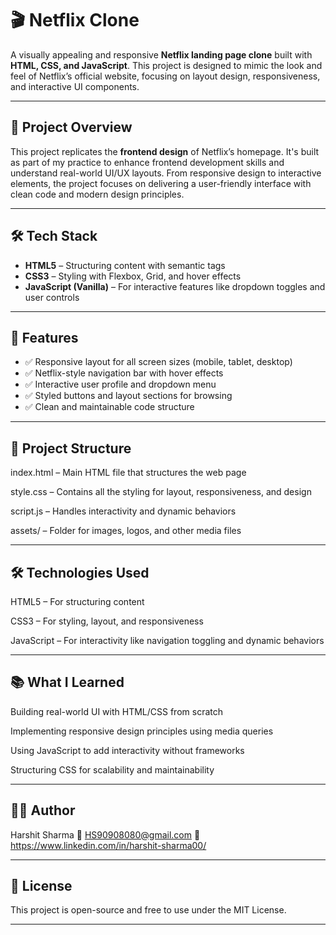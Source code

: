 # 🎬 Netflix Clone

A visually appealing and responsive **Netflix landing page clone** built with **HTML, CSS, and JavaScript**. This project is designed to mimic the look and feel of Netflix’s official website, focusing on layout design, responsiveness, and interactive UI components.

---

## 🧠 Project Overview

This project replicates the **frontend design** of Netflix’s homepage. It's built as part of my practice to enhance frontend development skills and understand real-world UI/UX layouts. From responsive design to interactive elements, the project focuses on delivering a user-friendly interface with clean code and modern design principles.

---

## 🛠️ Tech Stack

- **HTML5** – Structuring content with semantic tags
- **CSS3** – Styling with Flexbox, Grid, and hover effects
- **JavaScript (Vanilla)** – For interactive features like dropdown toggles and user controls

---

## 🔑 Features

- ✅ Responsive layout for all screen sizes (mobile, tablet, desktop)
- ✅ Netflix-style navigation bar with hover effects
- ✅ Interactive user profile and dropdown menu
- ✅ Styled buttons and layout sections for browsing
- ✅ Clean and maintainable code structure

---

## 📂 Project Structure
index.html – Main HTML file that structures the web page

style.css – Contains all the styling for layout, responsiveness, and design

script.js – Handles interactivity and dynamic behaviors

assets/ – Folder for images, logos, and other media files

---

## 🛠️ Technologies Used
HTML5 – For structuring content

CSS3 – For styling, layout, and responsiveness

JavaScript – For interactivity like navigation toggling and dynamic behaviors

---

## 📚 What I Learned
Building real-world UI with HTML/CSS from scratch

Implementing responsive design principles using media queries

Using JavaScript to add interactivity without frameworks

Structuring CSS for scalability and maintainability

---

## 🧑‍💻 Author
Harshit Sharma
📧 HS90908080@gmail.com
🔗 https://www.linkedin.com/in/harshit-sharma00/

---

## 📄 License
This project is open-source and free to use under the MIT License.

---
